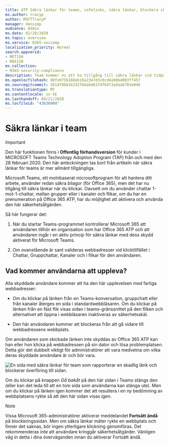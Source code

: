 ```yaml
---
title: ATP Säkra länkar för teams, safelinks, säkra länkar, blockera skadliga länkar, office 365 atp, Teams säkra länkar, stoppa användare från att klicka på dåliga länkar, skadliga länkar
ms.author: tracyp
author: MSFTTracyP
manager: dansimp
audience: Admin
ms.date: 02/28/2020
ms.topic: overview
ms.service: O365-seccomp
localization_priority: Normal
search.appverid:
- MET150
- MOE150
ms.collection:
- M365-security-compliance
description: Team kommer nu att ha tillgång till säkra länkar vid tidpunkten för ditt klick. Oavsett om du använder chattar 1-mot-1-chattar, mellan grupper eller i kanaler och flikar, om du har en prenumeration på Office 365 ATP, har du möjlighet att aktivera och använda den här säkerhetsfunktionen.
ms.openlocfilehash: 88fe9756188eb16a2347d3c0cd4a98b4003ff457
ms.sourcegitcommit: 2614f8b81b332f8dab461f4f64f3adaa6703e0d6
ms.translationtype: MT
ms.contentlocale: sv-SE
ms.lasthandoff: 04/21/2020
ms.locfileid: "43636004"
---
```

<!--06/21/2019-->

# <a name="safe-links-in-teams"></a>Säkra länkar i team

> [!IMPORTANT]
> Den här funktionen finns i **Offentlig förhandsversion** för kunder i MICROSOFT Teams Technology Adoption Program (TAP) från och med den 28 februari 2020. Den här anteckningen tas bort från artikeln när säkra länkar för teams är mer allmänt tillgängliga.

Microsoft Teams, ett molnbaserat microsoftprogram för att hantera ditt arbete, använder redan säkra bilagor (för Office 365), men det har nu tillgång till säkra länkar när du klickar. Oavsett om du använder chattar 1-mot-1-chattar, mellan grupper eller i kanaler och flikar, om du har en prenumeration på Office 365 ATP, har du möjlighet att aktivera och använda den här säkerhetsåtgärden.

Så här fungerar det: 

1. När du startar Teams-programmet kontrollerar Microsoft 365 att användaren tillhör en organisation som har Office 365 ATP och att användaren ingår i en aktiv princip för säkra länkar med dess skydd aktiverat för Microsoft Teams.

2. Om ovanstående är sant valideras webbadresser vid klicktillfället i Chattar, Gruppchattar, Kanaler och i flikar för den användaren.
 
## <a name="what-will-users-experience"></a>Vad kommer användarna att uppleva? 

Alla skyddade användare kommer att ha den här upplevelsen med farliga webbadresser: 

- Om du klickar på länken från en Teams-konversation, gruppchatt eller från kanaler återges en sida i standardwebbläsaren. Om du klickar på länken från en fäst flik visas sidan i teams-gränssnittet på den fliken och alternativet att öppna i webbläsaren inaktiveras av säkerhetsskäl.

- Den här användaren kommer att blockeras från att gå vidare till webbadressens webbplats.

Om användaren som skickade länken inte skyddas av Office 365 ATP kan han eller hon klicka på webbadressen på sin dator och lösa problemplatsen. Detta gör det dubbelt viktigt för administratörer att vara medvetna om vilka deras skyddade användare är och bör vara.

![En sida med säkra länkar för team som rapporterar en skadlig länk och blockerar överföring till sidan.](/microsoft-365/media/TP_SafelinksForTeams_Malicious.png)

Om du klickar på knappen *Gå bakåt* på den här sidan i Teams stängs den (eller kan det leda till att en tom sida som användarna kan stänga ute). Men om du klickar på länken igen kommer det att resultera i en ny bedömning av webbplatsens rykte så att den här sidan visas igen.

> [!NOTE]
>Vissa Microsoft 365-administratörer aktiverar meddelandet **Fortsätt ändå** på blockeringssidan. Men om säkra länkar mäter rykte en webbplats och finner det saknas, bör ingen ytterligare klickning genomföras. Det rekommenderas inte att användare kringgår säkerhetsåtgärder. Vänligen väg in detta i dina överväganden innan du aktiverar Fortsätt ändå. 

